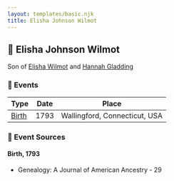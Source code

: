 ```yaml
---
layout: templates/basic.njk
title: Elisha Johnson Wilmot
---
```

## 🔵 Elisha Johnson Wilmot

Son of [Elisha Wilmot](/people/2/21177328) and [Hannah Gladding](/people/8/88055086)

### 📆 Events

Type | Date | Place
------ | ------ | ------
[Birth](#event-2e4f0896-8718-4557-8cb8-1560c999a09b) | 1793 | Wallingford, Connecticut, USA

### 📰 Event Sources

#### <a id="event-2e4f0896-8718-4557-8cb8-1560c999a09b"></a> Birth, 1793
* Genealogy: A Journal of American Ancestry  - 29